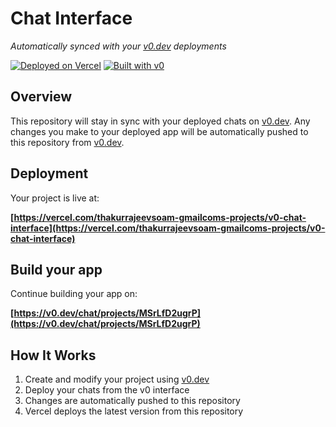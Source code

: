 # Chat Interface

*Automatically synced with your [v0.dev](https://v0.dev) deployments*

[![Deployed on Vercel](https://img.shields.io/badge/Deployed%20on-Vercel-black?style=for-the-badge&logo=vercel)](https://vercel.com/thakurrajeevsoam-gmailcoms-projects/v0-chat-interface)
[![Built with v0](https://img.shields.io/badge/Built%20with-v0.dev-black?style=for-the-badge)](https://v0.dev/chat/projects/MSrLfD2ugrP)

## Overview

This repository will stay in sync with your deployed chats on [v0.dev](https://v0.dev).
Any changes you make to your deployed app will be automatically pushed to this repository from [v0.dev](https://v0.dev).

## Deployment

Your project is live at:

**[https://vercel.com/thakurrajeevsoam-gmailcoms-projects/v0-chat-interface](https://vercel.com/thakurrajeevsoam-gmailcoms-projects/v0-chat-interface)**

## Build your app

Continue building your app on:

**[https://v0.dev/chat/projects/MSrLfD2ugrP](https://v0.dev/chat/projects/MSrLfD2ugrP)**

## How It Works

1. Create and modify your project using [v0.dev](https://v0.dev)
2. Deploy your chats from the v0 interface
3. Changes are automatically pushed to this repository
4. Vercel deploys the latest version from this repository